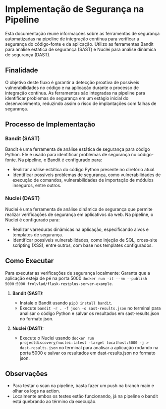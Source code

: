 # Implementação de Segurança na Pipeline

Esta documentação reune informações sobre as ferramentas de segurança automatizadas na pipeline de integração contínua para verificar a segurança do código-fonte e da aplicação. Utilizo as ferramentas Bandit para análise estática de segurança (SAST) e Nuclei para análise dinâmica de segurança (DAST).

## Finalidade

O objetivo deste fluxo é garantir a detecção proativa de possíveis vulnerabilidades no código e na aplicação durante o processo de integração contínua. As ferramentas são integradas na pipeline para identificar problemas de segurança em um estágio inicial do desenvolvimento, reduzindo assim o risco de implantações com falhas de segurança.

## Processo de Implementação

### Bandit (SAST)
Bandit é uma ferramenta de análise estática de segurança para código Python. Ele é usado para identificar problemas de segurança no código-fonte. Na pipeline, o Bandit é configurado para:

- Realizar análise estática do código Python presente no diretório atual.
- Identificar possíveis problemas de segurança, como vulnerabilidades de execução de comandos, vulnerabilidades de importação de módulos inseguros, entre outros.

### Nuclei (DAST)
Nuclei é uma ferramenta de análise dinâmica de segurança que permite realizar verificações de segurança em aplicativos da web. Na pipeline, o Nuclei é configurado para:

- Realizar varreduras dinâmicas na aplicação, especificando alvos e templates de segurança.
- Identificar possíveis vulnerabilidades, como injeção de SQL, cross-site scripting (XSS), entre outros, com base nos templates configurados.

## Como Executar

Para executar as verificações de segurança localmente:
Garanta que a aplicação esteja de pé na porta 5000  `docker run -it --rm --publish 5000:5000 frolvlad/flask-restplus-server-example`.

1. **Bandit (SAST):**
   - Instale o Bandit usando `pip3 install bandit`.
   - Execute `bandit -r . -f json -o sast-results.json` no terminal para analisar o código Python e salvar os resultados em sast-results.json no formato json.

2. **Nuclei (DAST):**
   - Execute o Nuclei usando `docker run projectdiscovery/nuclei:latest -target localhost:5000 -j > dast-results.json` no terminal para analisar a aplicação rodando na porta 5000 e salvar os resultados em dast-results.json no formato json.

## Observações
- Para testar o scan na pipeline, basta fazer um push na branch main e olhar os logs na action.
- Localmente ambos os testes estão funcionando, já na pipeline o bandit está quebrando ao término da execução.
